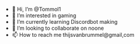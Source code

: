 - 👋 Hi, I’m @Tommol1
- 👀 I’m interested in gaming
- 🌱 I’m currently learning Discordbot making
- 💞️ I’m looking to collaborate on noone
- 📫 How to reach me thijsvanbrummel@gmail,com

<!---
Tommol1/Tommol1 is a ✨ special ✨ repository because its `README.md` (this file) appears on your GitHub profile.
You can click the Preview link to take a look at your changes.
--->
